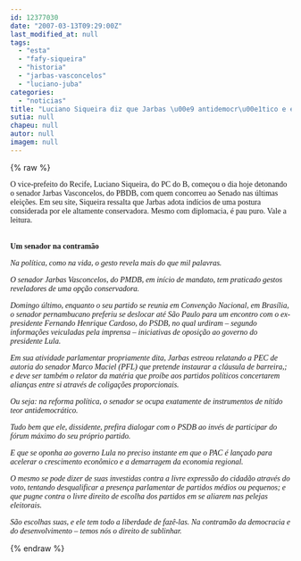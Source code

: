 ```yaml
---
id: 12377030
date: "2007-03-13T09:29:00Z"
last_modified_at: null
tags:
  - "esta"
  - "fafy-siqueira"
  - "historia"
  - "jarbas-vasconcelos"
  - "luciano-juba"
categories:
  - "noticias"
title: "Luciano Siqueira diz que Jarbas \u00e9 antidemocr\u00e1tico e est\u00e1 na contram\u00e3o da hist\u00f3ria"
sutia: null
chapeu: null
autor: null
imagem: null
---
```

{% raw %}
<p><P><FONT face=Verdana>O vice-prefeito do Recife, Luciano Siqueira, do PC do B, começou o dia hoje detonando o senador Jarbas Vasconcelos, do PBDB, com quem concorreu ao Senado nas últimas eleições. Em seu site, Siqueira ressalta que Jarbas adota indícios de uma postura considerada por ele altamente conservadora. Mesmo com diplomacia, é pau puro. Vale a leitura.</FONT></P></p>
<p><P><BR><FONT face=Verdana><STRONG>Um senador na contramão</STRONG></FONT></P></p>
<p><P><FONT face=Verdana><EM>Na política, como na vida, o gesto revela mais do que mil palavras. </EM></FONT></P></p>
<p><P><FONT face=Verdana><EM>O senador Jarbas Vasconcelos, do PMDB, em início de mandato, tem praticado gestos reveladores de uma opção conservadora.</EM></FONT></P></p>
<p><P><FONT face=Verdana><EM>Domingo último, enquanto o seu partido se reunia em Convenção Nacional, em Brasília, o senador pernambucano preferiu se deslocar até São Paulo para um encontro com o ex-presidente Fernando Henrique Cardoso, do PSDB, no qual urdiram – segundo informações veiculadas pela imprensa – iniciativas de oposição ao governo do presidente Lula. </EM></FONT></P></p>
<p><P><FONT face=Verdana><EM>Em sua atividade parlamentar propriamente dita, Jarbas estreou relatando a PEC de autoria do senador Marco Maciel (PFL) que pretende instaurar a cláusula de barreira,; e deve ser também o relator da matéria que proíbe aos partidos políticos concertarem alianças entre si através de coligações proporcionais. </EM></FONT></P></p>
<p><P><FONT face=Verdana><EM>Ou seja: na reforma política, o senador se ocupa exatamente de instrumentos de nítido teor antidemocrático.</EM></FONT></P></p>
<p><P><FONT face=Verdana><EM>Tudo bem que ele, dissidente, prefira dialogar com o PSDB ao invés de participar do fórum máximo do seu próprio partido. </EM></FONT></P></p>
<p><P><FONT face=Verdana><EM>E que se oponha ao governo Lula no preciso instante em que o PAC é lançado para acelerar o crescimento econômico e a demarragem da economia regional.</EM></FONT></P></p>
<p><P><FONT face=Verdana><EM>O mesmo se pode dizer de suas investidas contra a livre expressão do cidadão através do voto, tentando desqualificar a presença parlamentar de partidos médios ou pequenos; e que pugne contra o livre direito de escolha dos partidos em se aliarem nas pelejas eleitorais.</EM></FONT></P></p>
<p><P><FONT face=Verdana><EM>São escolhas suas, e ele tem todo a liberdade de fazê-las. Na contramão da democracia e do desenvolvimento – temos nós o direito de sublinhar.</EM></FONT></P> </p>
{% endraw %}